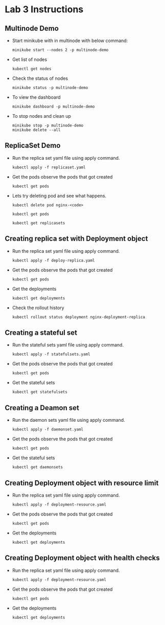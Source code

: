 # Lab 3 Instructions

## Multinode Demo

- Start minikube with in multinode with below command:
    
    `minikube start --nodes 2 -p multinode-demo`

- Get list of nodes

    `kubectl get nodes`

- Check the status of nodes

    `minikube status -p multinode-demo`

- To view the dashboard

    `minikube dashboard -p multinode-demo`

- To stop nodes and clean up 

    ```
    minikube stop -p multinode-demo 
    minikube delete --all
    ```

## ReplicaSet Demo

- Run the replica set yaml file using apply command. 

    `kubectl apply -f replicaset.yaml`

- Get the pods observe the pods that got created 

    `kubectl get pods`

- Lets try deleting pod and see what happens. 

    ```
    kubectl delete pod nginx-<code>

    kubectl get pods

    kubectl get replicasets
    ```

## Creating replica set with Deployment object 

- Run the replica set yaml file using apply command. 

    `kubectl apply -f deploy-replica.yaml`

- Get the pods observe the pods that got created 

    `kubectl get pods`

- Get the deployments

    `kubectl get deployments`

- Check the rollout history 

    `kubectl rollout status deployment nginx-deployment-replica`

## Creating a stateful set

- Run the stateful sets yaml file using apply command. 

    `kubectl apply -f statefulsets.yaml`

- Get the pods observe the pods that got created 

    `kubectl get pods`

- Get the stateful sets

    `kubectl get statefulsets`


## Creating a Deamon set

- Run the daemon sets yaml file using apply command. 

    `kubectl apply -f daemonset.yaml`

- Get the pods observe the pods that got created 

    `kubectl get pods`

- Get the stateful sets

    `kubectl get daemonsets`

## Creating Deployment object with resource limit

- Run the replica set yaml file using apply command. 

    `kubectl apply -f deployment-resource.yaml`

- Get the pods observe the pods that got created 

    `kubectl get pods`

- Get the deployments

    `kubectl get deployments`


## Creating Deployment object with health checks

- Run the replica set yaml file using apply command. 

    `kubectl apply -f deployment-resource.yaml`

- Get the pods observe the pods that got created 

    `kubectl get pods`

- Get the deployments

    `kubectl get deployments`


